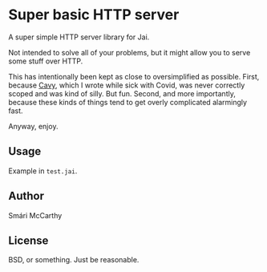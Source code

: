 # Super basic HTTP server

A super simple HTTP server library for Jai. 

Not intended to solve all of your problems, but it might allow you
to serve some stuff over HTTP.

This has intentionally been kept as close to oversimplified as possible.
First, because [Cavy](https://github.com/smari/Cavy), which I wrote while
sick with Covid, was never correctly scoped and was kind of silly. But fun.
Second, and more importantly, because these kinds of things tend to get
overly complicated alarmingly fast.

Anyway, enjoy.

## Usage

Example in `test.jai`.

## Author

Smári McCarthy

## License

BSD, or something. Just be reasonable.
